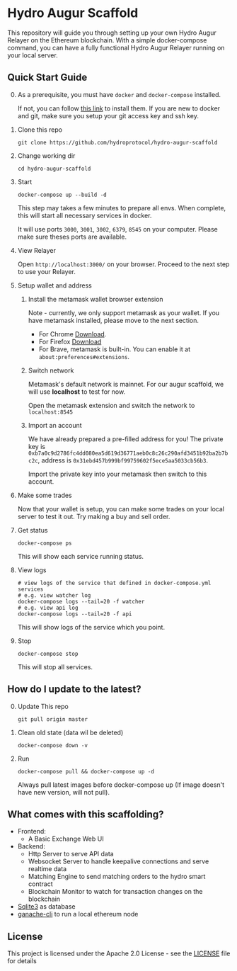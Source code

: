 # Hydro Augur Scaffold

This repository will guide you through setting up your own Hydro Augur Relayer on the Ethereum blockchain. With a simple docker-compose command, you can have a fully functional Hydro Augur Relayer running on your local server.

## Quick Start Guide

0.  As a prerequisite, you must have `docker` and `docker-compose` installed.

    If not, you can follow [this link](https://docs.docker.com/compose/install/) to install them.
    If you are new to docker and git, make sure you setup your git access key and ssh key.

1.  Clone this repo

        git clone https://github.com/hydroprotocol/hydro-augur-scaffold

1.  Change working dir

        cd hydro-augur-scaffold

1.  Start

        docker-compose up --build -d

    This step may takes a few minutes to prepare all envs.
    When complete, this will start all necessary services in docker.

    It will use ports `3000`, `3001`, `3002`, `6379`, `8545` on your computer. Please make sure theses ports are available.

1.  View Relayer

    Open `http://localhost:3000/` on your browser. Proceed to the next step to use your Relayer.
    
1.  Setup wallet and address

    1.  Install the metamask wallet browser extension
        
        Note - currently, we only support metamask as your wallet. If you have metamask installed, please move to the next section.

        - For Chrome [Download](https://chrome.google.com/webstore/detail/metamask/nkbihfbeogaeaoehlefnkodbefgpgknn).
        - For Firefox [Download](https://addons.mozilla.org/en-US/firefox/addon/ether-metamask/)
        - For Brave, metamask is built-in. You can enable it at `about:preferences#extensions`.

    1.  Switch network

        Metamask's default network is mainnet. For our augur scaffold, we will use **localhost** to test for now.

        Open the metamask extension and switch the network to `localhost:8545`

    1.  Import an account

        We have already prepared a pre-filled address for you! The private key is `0xb7a0c9d2786fc4dd080ea5d619d36771aeb0c8c26c290afd3451b92ba2b7bc2c`, address is `0x31ebd457b999bf99759602f5ece5aa5033cb56b3`.

        Import the private key into your metamask then switch to this account.

1.  Make some trades
    
    Now that your wallet is setup, you can make some trades on your local server to test it out. Try making a buy and sell order.

1.  Get status

        docker-compose ps

    This will show each service running status.

1.  View logs

        # view logs of the service that defined in docker-compose.yml services
        # e.g. view watcher log
        docker-compose logs --tail=20 -f watcher
        # e.g. view api log
        docker-compose logs --tail=20 -f api

    This will show logs of the service which you point.

1.  Stop

        docker-compose stop

    This will stop all services.

## How do I update to the latest?

0.  Update This repo

        git pull origin master

1.  Clean old state (data wil be deleted)

        docker-compose down -v

1.  Run

        docker-compose pull && docker-compose up -d

    Always pull latest images before docker-compose up (If image doesn't have new version, will not pull).

## What comes with this scaffolding?

- Frontend:
  - A Basic Exchange Web UI
- Backend:
  - Http Server to serve API data
  - Websocket Server to handle keepalive connections and serve realtime data
  - Matching Engine to send matching orders to the hydro smart contract
  - Blockchain Monitor to watch for transaction changes on the blockchain
- [Sqlite3](https://www.sqlite.org/index.html) as database
- [ganache-cli](https://github.com/trufflesuite/ganache-cli) to run a local ethereum node

## License

This project is licensed under the Apache 2.0 License - see the [LICENSE](LICENSE) file for details
